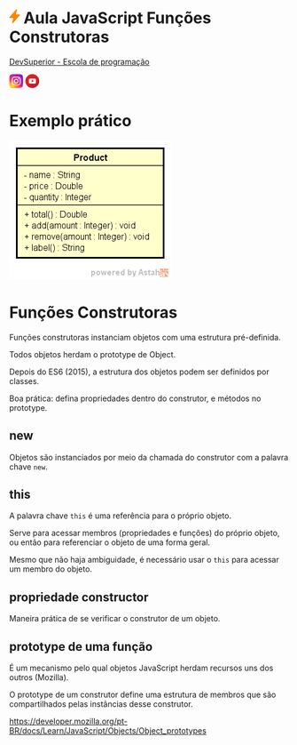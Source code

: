 # ![DevSuperior logo](https://raw.githubusercontent.com/devsuperior/bds-assets/main/ds/devsuperior-logo-small.png) Aula JavaScript Funções Construtoras

[DevSuperior - Escola de programação](https://devsuperior.com.br)

[![DevSuperior no Instagram](https://raw.githubusercontent.com/devsuperior/bds-assets/main/ds/ig-icon.png)](https://instagram.com/devsuperior.ig)
[![DevSuperior no Youtube](https://raw.githubusercontent.com/devsuperior/bds-assets/main/ds/yt-icon.png)](https://youtube.com/devsuperior)

# Exemplo prático

![Image](https://raw.githubusercontent.com/devsuperior/aula-js-construtores/main/img/diagrama.png "Diagrama classe Product")

# Funções Construtoras

Funções construtoras instanciam objetos com uma estrutura pré-definida.

Todos objetos herdam o prototype de Object.

Depois do ES6 (2015), a estrutura dos objetos podem ser definidos por classes.

Boa prática: defina propriedades dentro do construtor, e métodos no prototype.

## new

Objetos são instanciados por meio da chamada do construtor com a palavra chave `new`.

## this

A palavra chave `this` é uma referência para o próprio objeto.

Serve para acessar membros (propriedades e funções) do próprio objeto, ou então para referenciar o objeto de uma forma geral.

Mesmo que não haja ambiguidade, é necessário usar o `this` para acessar um membro do objeto.

## propriedade constructor

Maneira prática de se verificar o construtor de um objeto.

## prototype de uma função

É um mecanismo pelo qual objetos JavaScript herdam recursos uns dos outros (Mozilla).

O prototype de um construtor define uma estrutura de membros que são compartilhados pelas instâncias desse construtor. 

https://developer.mozilla.org/pt-BR/docs/Learn/JavaScript/Objects/Object_prototypes

